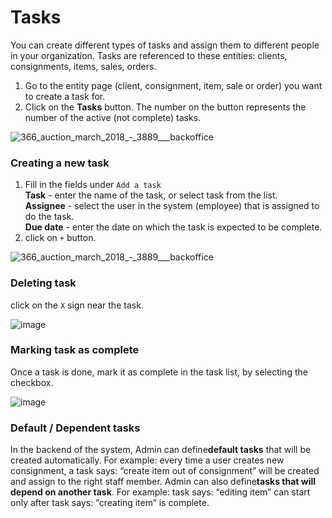 # Tasks

You can create different types of tasks and assign them to different people in your organization. Tasks are referenced to these entities: clients, consignments, items, sales, orders.

1. Go to the entity page (client, consignment, item, sale or order) you want to create a task for.
2. Click on the **Tasks** button. The number on the button represents the number of the active (not complete) tasks.

![366_auction_march_2018_-_3889___backoffice](https://user-images.githubusercontent.com/20393485/49064034-20eccd80-f222-11e8-9a10-9039bfa72b99.jpg)

### Creating a new task
1. Fill in the fields under `Add a task`   
**Task** - enter the name of the task, or select task from the list.  
**Assignee** - select the user in the system (employee) that is assigned to do the task.  
**Due date** - enter the date on which the task is expected to be complete.  
2. click on `+` button. 

![366_auction_march_2018_-_3889___backoffice](https://user-images.githubusercontent.com/20393485/49064316-2e568780-f223-11e8-9a45-6d149053fe91.jpg)


### Deleting task
click on the `X` sign near the task. 

![image](https://user-images.githubusercontent.com/20393485/49064541-e6843000-f223-11e8-9236-944e642dea3e.png)


### Marking task as complete
Once a task is done, mark it as complete in the task list, by selecting the checkbox.

![image](https://user-images.githubusercontent.com/20393485/49064800-bd17d400-f224-11e8-85b4-d0f4007a7fe1.png)

### Default / Dependent tasks
In the backend of the system, Admin can define**default tasks** that will be created automatically. For example: every time a user creates new consignment, a task says: “create item out of consignment” will be created and assign to the right staff member.
Admin can also define**tasks that will depend on another task**. For example: task says: “editing item” can start only after task says: “creating item” is complete.
